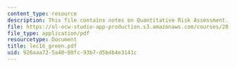 ```yaml
---
content_type: resource
description: This file contains notes on Quantitative Risk Assessment.
file: https://ol-ocw-studio-app-production.s3.amazonaws.com/courses/20-104j-chemicals-in-the-environment-toxicology-and-public-health-be-104j-spring-2005/926aaa725a4008fc93b7d5b4b4e3141c_lec16_green.pdf
file_type: application/pdf
resourcetype: Document
title: lec16_green.pdf
uid: 926aaa72-5a40-08fc-93b7-d5b4b4e3141c
---
```

